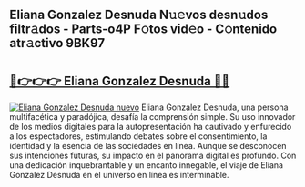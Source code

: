## Eliana Gonzalez Desnuda N𝚞𝚎vos desn𝚞dos filtr𝚊dos - Parts-o4P F𝚘tos vid𝚎o - C𝚘ntenido atr𝚊ctivo 9BK97

# <h2><a href="http://mbcsn31.tromn.icu/?c=Eliana+Gonzalez+Desnuda">🔗👉👉👉 Eliana Gonzalez Desnuda 🔗🔗</a></h2>

[![Eliana Gonzalez Desnuda nuevo](https://i.imgur.com/pEAQMta.gif)](http://mbcsn31.tromn.icu/?c=Eliana+Gonzalez+Desnuda)
Eliana Gonzalez Desnuda, una persona multifacética y paradójica, desafía la comprensión simple. Su uso innovador de los medios digitales para la autopresentación ha cautivado y enfurecido a los espectadores, estimulando debates sobre el consentimiento, la identidad y la esencia de las sociedades en línea. Aunque se desconocen sus intenciones futuras, su impacto en el panorama digital es profundo. Con una dedicación inquebrantable y un encanto innegable, el viaje de Eliana Gonzalez Desnuda en el universo en línea es interminable.
